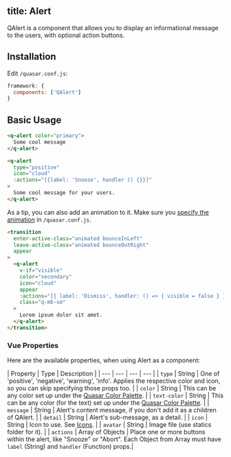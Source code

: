 title: Alert
---
QAlert is a component that allows you to display an informational message to the users, with optional action buttons.
<input type="hidden" data-fullpage-demo="other-components/alert">

## Installation
Edit `/quasar.conf.js`:
```js
framework: {
  components: ['QAlert']
}
```

## Basic Usage

```html
<q-alert color="primary">
  Some cool message
</q-alert>

<q-alert
  type="positive"
  icon="cloud"
  :actions="[{label: 'Snooze', handler () {}}]"
>
  Some cool message for your users.
</q-alert>
```

As a tip, you can also add an animation to it. Make sure you [specify the animation](/components/transition.html#Installation) in `/quasar.conf.js`.
```html
<transition
  enter-active-class="animated bounceInLeft"
  leave-active-class="animated bounceOutRight"
  appear
>
  <q-alert
    v-if="visible"
    color="secondary"
    icon="cloud"
    appear
    :actions="[{ label: 'Dismiss', handler: () => { visible = false } }]"
    class="q-mb-sm"
  >
    Lorem ipsum dolor sit amet.
  </q-alert>
</transition>
```

### Vue Properties
Here are the available properties, when using Alert as a component:

| Property | Type | Description |
| --- | --- | --- | --- |
| `type` | String | One of 'positive', 'negative', 'warning', 'info'. Applies the respective color and icon, so you can skip specifying those props too. |
| `color` | String | This can be any color set up under the [Quasar Color Palette](/components/color-palette.html). |
| `text-color` | String | This can be any color (for the text) set up under the [Quasar Color Palette](/components/color-palette.html). |
| `message` | String | Alert's content message, if you don't add it as a children of QAlert. |
| `detail` | String | Alert's sub-message, as a detail. |
| `icon` | String | Icon to use. See [Icons](/components/icons.html). |
| `avatar` | String | Image file (use statics folder for it). |
| `actions` | Array of Objects | Place one or more buttons within the alert, like "Snooze" or "Abort". Each Object from Array must have `label` (String) and `handler` (Function) props.|
